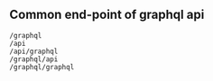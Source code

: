 ## Common end-point of graphql api
```
/graphql
/api
/api/graphql
/graphql/api
/graphql/graphql
```
